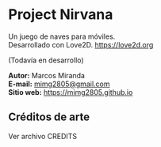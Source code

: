 # Project Nirvana
Un juego de naves para móviles.\
Desarrollado con Love2D. https://love2d.org

(Todavía en desarrollo)

**Autor:** Marcos Miranda\
**E-mail:** mimg2805@gmail.com\
**Sitio web:** https://mimg2805.github.io

## Créditos de arte
Ver archivo CREDITS